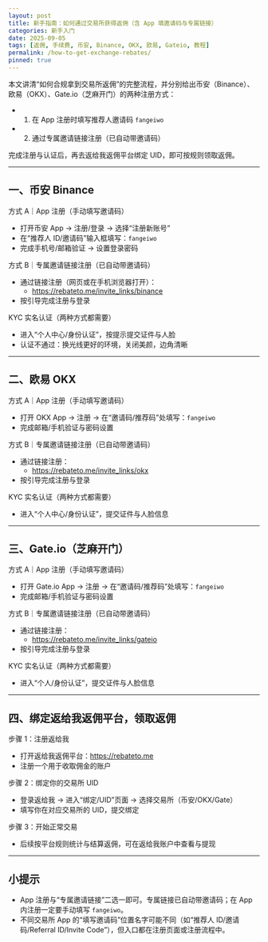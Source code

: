 ```yaml
---
layout: post
title: 新手指南：如何通过交易所获得返佣（含 App 填邀请码与专属链接）
categories: 新手入门
date: 2025-09-05
tags: [返佣, 手续费, 币安, Binance, OKX, 欧易, Gateio, 教程]
permalink: /how-to-get-exchange-rebates/
pinned: true
---
```


本文讲清“如何合规拿到交易所返佣”的完整流程，并分别给出币安（Binance）、欧易（OKX）、Gate.io（芝麻开门）的两种注册方式：
- 1) 在 App 注册时填写推荐人邀请码 `fangeiwo`
- 2) 通过专属邀请链接注册（已自动带邀请码）

完成注册与认证后，再去返给我返佣平台绑定 UID，即可按规则领取返佣。

---

## 一、币安 Binance

方式 A｜App 注册（手动填写邀请码）
- 打开币安 App → 注册/登录 → 选择“注册新账号”
- 在“推荐人 ID/邀请码”输入框填写：`fangeiwo`
- 完成手机号/邮箱验证 → 设置登录密码

方式 B｜专属邀请链接注册（已自动带邀请码）
- 通过链接注册（网页或在手机浏览器打开）：
  - <https://rebateto.me/invite_links/binance>
- 按引导完成注册与登录

KYC 实名认证（两种方式都需要）
- 进入“个人中心/身份认证”，按提示提交证件与人脸
- 认证不通过：换光线更好的环境，关闭美颜，边角清晰

---

## 二、欧易 OKX

方式 A｜App 注册（手动填写邀请码）
- 打开 OKX App → 注册 → 在“邀请码/推荐码”处填写：`fangeiwo`
- 完成邮箱/手机验证与密码设置

方式 B｜专属邀请链接注册（已自动带邀请码）
- 通过链接注册：
  - <https://rebateto.me/invite_links/okx>
- 按引导完成注册与登录

KYC 实名认证（两种方式都需要）
- 进入“个人中心/身份认证”，提交证件与人脸信息

---

## 三、Gate.io（芝麻开门）

方式 A｜App 注册（手动填写邀请码）
- 打开 Gate.io App → 注册 → 在“邀请码/推荐码”处填写：`fangeiwo`
- 完成邮箱/手机验证与密码设置

方式 B｜专属邀请链接注册（已自动带邀请码）
- 通过链接注册：
  - <https://rebateto.me/invite_links/gateio>
- 按引导完成注册与登录

KYC 实名认证（两种方式都需要）
- 进入“个人/身份认证”，提交证件与人脸信息

---

## 四、绑定返给我返佣平台，领取返佣

步骤 1：注册返给我
- 打开返给我返佣平台：<https://rebateto.me>
- 注册一个用于收取佣金的账户

步骤 2：绑定你的交易所 UID
- 登录返给我 → 进入“绑定/UID”页面 → 选择交易所（币安/OKX/Gate）
- 填写你在对应交易所的 UID，提交绑定

步骤 3：开始正常交易
- 后续按平台规则统计与结算返佣，可在返给我账户中查看与提现

---

## 小提示
- App 注册与“专属邀请链接”二选一即可。专属链接已自动带邀请码；在 App 内注册一定要手动填写 `fangeiwo`。
- 不同交易所 App 的“填写邀请码”位置名字可能不同（如“推荐人 ID/邀请码/Referral ID/Invite Code”），但入口都在注册页面或注册流程中。


